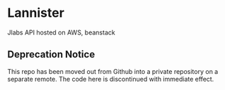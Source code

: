 # Lannister
Jlabs API hosted on AWS, beanstack

## Deprecation Notice
This repo has been moved out from Github into a private repository on a separate remote.
The code here is discontinued with immediate effect.
